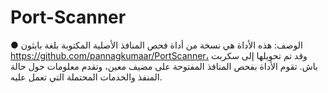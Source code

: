 # Port-Scanner
●	الوصف: هذه الأداة هي نسخة من أداة فحص المنافذ الأصلية المكتوبة بلغة بايثون https://github.com/pannagkumaar/PortScanner،
 وقد تم تحويلها إلى سكربت باش. تقوم الأداة بفحص المنافذ المفتوحة على مضيف معين، وتقدم معلومات حول حالة المنفذ والخدمات المحتملة التي تعمل عليه.


